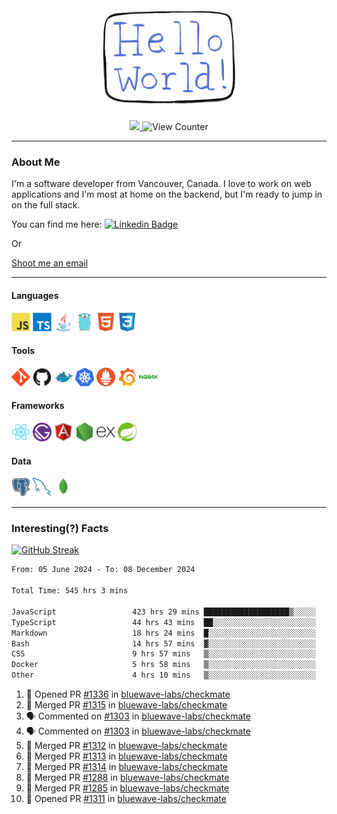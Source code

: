 <div align="center">
    <img src="./img/hello_world.webp" height="200px" width="">
    <div>
        <a href="https://www.linkedin.com/in/ajhollid">
            <img src="https://img.shields.io/badge/LinkedIn-blue"/>
        </a>
        <img src="https://komarev.com/ghpvc/?username=ajhollid&color=yellow" alt="View Counter">
    </div>
</div>

---

### About Me

I'm a software developer from Vancouver, Canada. I love to work on web applications and I'm most at home on the backend, but I'm ready to jump in on the full stack.

You can find me here: [![Linkedin Badge](https://img.shields.io/badge/-ajhollid-blue?style=flat&logo=Linkedin&logoColor=white)](https://www.linkedin.com/in/ajhollid)

Or

[Shoot me an email](mailto:ajhollid@gmail.com)

---

#### Languages

<div>
    <img src="./img/devicons/javascript-original.svg" width=30 height=30 alt="JavaScript">
    <img src="/img/devicons/typescript-original.svg" width=30 height=30 alt="TypeScript">
    <img src="./img/devicons/java-original.svg" width=30 height=30 alt="Java">
    <img src="./img/devicons/go-original.svg" width=30 height=30 alt="Golang">
    <img src="./img/devicons/html5-original.svg" width=30 height=30 alt="HTML 5">
    <img src="./img/devicons/css3-original.svg" width=30 height=30 alt="CSS 3">
</div>

#### Tools

<div>
    <img src="./img/devicons/git-original.svg" width=30 height=30 alt="Git">
    <img src="./img/devicons/github-original.svg" width=30 height=30 alt="Github">
    <img src="./img/devicons/docker-original.svg" width=30 
    height=30 alt="Docker">
    <img src="./img/devicons/kubernetes-original.svg" width=30 height=30 alt="K8">
    <img src="./img/devicons/prometheus-original.svg" width=30 height=30 alt="Prometheus">
    <img src="./img/devicons/grafana-original.svg" width=30 height=30 alt="Grafana">
    <img src="./img/devicons/nginx-original.svg" width=30 height=30 alt="Nginx">
</div>

#### Frameworks

<div>
    <img src="./img/devicons/react-original.svg" width=30 height=30 alt="React">
    <img src="./img/devicons/gatsby-original.svg" width=30 height=30 alt="Gatsby">
    <img src="./img/devicons/angularjs-original.svg" width=30 height=30 alt="AngularJS">
    <img src="./img/devicons/nodejs-original.svg" width=30 height=30 alt="NodeJS">
    <img src="./img/devicons/express-original.svg" width=30 height=30 alt="Express">
    <img src="./img/devicons/spring-original.svg" width=30 height=30 alt="Spring">
</div>

#### Data

<div>
    <img src="./img/devicons/postgresql-original.svg" width=30 height=30 alt="Postgresql">
    <img src="./img/devicons/mysql-original.svg" width=30 height=30 alt="Mysql">
    <img src="./img/devicons/mongodb-original.svg" width=30 height=30 alt="MongoDB">
</div>

---

### Interesting(?) Facts

[![GitHub Streak](http://github-readme-streak-stats.herokuapp.com?user=ajhollid)](https://git.io/streak-stats)

 <!--START_SECTION:waka-->

```txt
From: 05 June 2024 - To: 08 December 2024

Total Time: 545 hrs 3 mins

JavaScript                 423 hrs 29 mins ███████████████████▒░░░░░   77.11 %
TypeScript                 44 hrs 43 mins  ██░░░░░░░░░░░░░░░░░░░░░░░   08.14 %
Markdown                   18 hrs 24 mins  █░░░░░░░░░░░░░░░░░░░░░░░░   03.35 %
Bash                       14 hrs 57 mins  ▓░░░░░░░░░░░░░░░░░░░░░░░░   02.72 %
CSS                        9 hrs 57 mins   ▒░░░░░░░░░░░░░░░░░░░░░░░░   01.81 %
Docker                     5 hrs 58 mins   ▒░░░░░░░░░░░░░░░░░░░░░░░░   01.09 %
Other                      4 hrs 10 mins   ▒░░░░░░░░░░░░░░░░░░░░░░░░   00.76 %
```

<!--END_SECTION:waka-->


<!--START_SECTION:activity-->
1. 💪 Opened PR [#1336](https://github.com/bluewave-labs/checkmate/pull/1336) in [bluewave-labs/checkmate](https://github.com/bluewave-labs/checkmate)
2. 🎉 Merged PR [#1315](https://github.com/bluewave-labs/checkmate/pull/1315) in [bluewave-labs/checkmate](https://github.com/bluewave-labs/checkmate)
3. 🗣 Commented on [#1303](https://github.com/bluewave-labs/checkmate/pull/1303#issuecomment-2530161089) in [bluewave-labs/checkmate](https://github.com/bluewave-labs/checkmate)
4. 🗣 Commented on [#1303](https://github.com/bluewave-labs/checkmate/pull/1303#issuecomment-2529903635) in [bluewave-labs/checkmate](https://github.com/bluewave-labs/checkmate)
5. 🎉 Merged PR [#1312](https://github.com/bluewave-labs/checkmate/pull/1312) in [bluewave-labs/checkmate](https://github.com/bluewave-labs/checkmate)
6. 🎉 Merged PR [#1313](https://github.com/bluewave-labs/checkmate/pull/1313) in [bluewave-labs/checkmate](https://github.com/bluewave-labs/checkmate)
7. 🎉 Merged PR [#1314](https://github.com/bluewave-labs/checkmate/pull/1314) in [bluewave-labs/checkmate](https://github.com/bluewave-labs/checkmate)
8. 🎉 Merged PR [#1288](https://github.com/bluewave-labs/checkmate/pull/1288) in [bluewave-labs/checkmate](https://github.com/bluewave-labs/checkmate)
9. 🎉 Merged PR [#1285](https://github.com/bluewave-labs/checkmate/pull/1285) in [bluewave-labs/checkmate](https://github.com/bluewave-labs/checkmate)
10. 💪 Opened PR [#1311](https://github.com/bluewave-labs/checkmate/pull/1311) in [bluewave-labs/checkmate](https://github.com/bluewave-labs/checkmate)
<!--END_SECTION:activity-->
